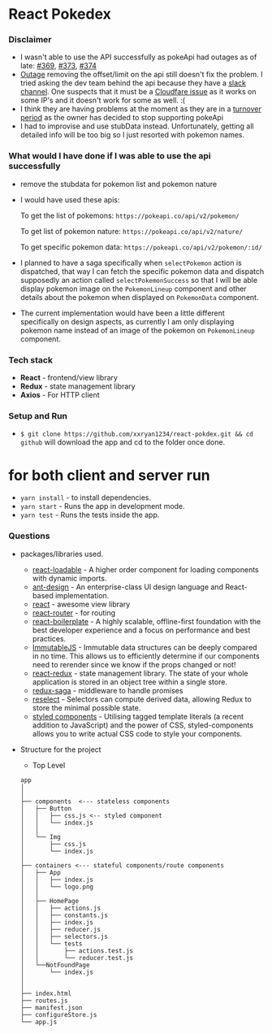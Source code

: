 # React Pokedex

### Disclaimer

- I wasn't able to use the API successfully as pokeApi had outages as of late: [#369](https://github.com/PokeAPI/pokeapi/issues/369), [#373](https://github.com/PokeAPI/pokeapi/issues/373), [#374](https://github.com/PokeAPI/pokeapi/issues/374)
- [Outage](https://imgur.com/a/bVWFCXj) removing the offset/limit on the api still doesn't fix the problem. I tried asking the dev team behind the api because they have a [slack channel](https://imgur.com/a/d93L8IP). One suspects that it must be a [Cloudfare issue](https://imgur.com/a/IF7GCRv) as it works on some IP's and it doesn't work for some as well. :(
- I think they are having problems at the moment as they are in a [turnover period](https://github.com/PokeAPI/pokeapi/issues/350) as the owner has decided to stop supporting pokeApi
- I had to improvise and use stubData instead. Unfortunately, getting all detailed info will be too big so I just resorted with pokemon names.

### What would I have done if I was able to use the api successfully

- remove the stubdata for pokemon list and pokemon nature
- I would have used these apis:

  To get the list of pokemons: `https://pokeapi.co/api/v2/pokemon/`

  To get list of pokemon nature: `https://pokeapi.co/api/v2/nature/`

  To get specific pokemon data: `https://pokeapi.co/api/v2/pokemon/:id/`

- I planned to have a saga specifically when `selectPokemon` action is dispatched, that way I can fetch the specific pokemon data and dispatch supposedly an action called `selectPokemonSuccess` so that I will be able display pokemon image on the `PokemonLineup` component and other details about the pokemon when displayed on `PokemonData` component.
- The current implementation would have been a little different specifically on design aspects, as currently I am only displaying pokemon name instead of an image of the pokemon on `PokemonLineup` component.

### Tech stack

- **React** - frontend/view library
- **Redux** - state management library
- **Axios** - For HTTP client

### Setup and Run

- `$ git clone https://github.com/xxryan1234/react-pokdex.git && cd github` will download the app and cd to the folder once done.

# for both client and server run

- `yarn install` - to install dependencies.
- `yarn start` - Runs the app in development mode.
- `yarn test` - Runs the tests inside the app.

### Questions

- packages/libraries used.

  - [react-loadable](https://github.com/jamiebuilds/react-loadable) - A higher order component for loading components with dynamic imports.
  - [ant-design](https://github.com/ant-design/ant-design) - An enterprise-class UI design language and React-based implementation.
  - [react](https://facebook.github.io/react/) - awesome view library
  - [react-router](https://github.com/ReactTraining/react-router) - for routing
  - [react-boilerplate](https://github.com/react-boilerplate/react-boilerplate/) - A highly scalable, offline-first foundation with the best developer experience and a focus on performance and best practices.
  - [ImmutableJS](https://facebook.github.io/immutable-js/) - Immutable data structures can be deeply compared in no time. This allows us to efficiently determine if our components need to rerender since we know if the props changed or not!
  - [react-redux](http://redux.js.org/) - state management library. The state of your whole application is stored in an object tree within a single store.
  - [redux-saga](https://github.com/redux-saga/redux-saga) - middleware to handle promises
  - [reselect](https://github.com/reduxjs/reselect) - Selectors can compute derived data, allowing Redux to store the minimal possible state.
  - [styled components](https://www.styled-components.com/) - Utilising tagged template literals (a recent addition to JavaScript) and the power of CSS, styled-components allows you to write actual CSS code to style your components.

- Structure for the project

  - Top Level

  ```
  app
  │
  │
  ├── components  <--- stateless components
  │   ├── Button
  │   │   ├── css.js <-- styled component
  │   │   └── index.js
  │   │
  │   └── Img
  │       ├── css.js
  │       └── index.js
  │
  ├── containers <--- stateful components/route components
  │   ├── App
  │   │   ├── index.js
  │   │   └── logo.png
  │   │
  │   ├── HomePage
  │   │   ├── actions.js
  │   │   ├── constants.js
  │   │   ├── index.js
  │   │   ├── reducer.js
  │   │   ├── selectors.js
  │   │   └── tests
  │   │       ├── actions.test.js
  │   │       └── reducer.test.js
  │   └──NotFoundPage
  │       └── index.js
  │
  │
  ├── index.html
  ├── routes.js
  ├── manifest.json
  ├── configureStore.js
  └── app.js
  ```
